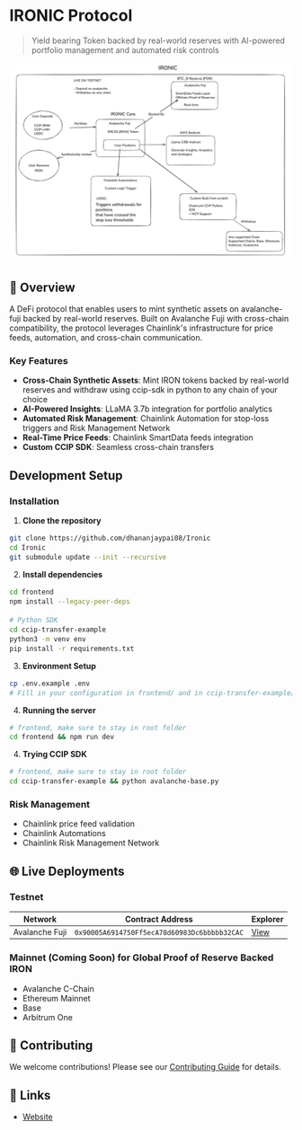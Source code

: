 # IRONIC Protocol

> Yield bearing Token backed by real-world reserves with AI-powered portfolio management and automated risk controls

![IRONIC Architecture](./images/architecture.png) 

## 🌟 Overview

A DeFi protocol that enables users to mint  synthetic assets on avalanche-fuji backed by real-world reserves. Built on Avalanche Fuji with cross-chain compatibility, the protocol leverages Chainlink's infrastructure for price feeds, automation, and cross-chain communication.

### Key Features

- **Cross-Chain Synthetic Assets**: Mint IRON tokens backed by real-world reserves and withdraw using ccip-sdk in python to any chain of your choice
- **AI-Powered Insights**: LLaMA 3.7b integration for portfolio analytics
- **Automated Risk Management**: Chainlink Automation for stop-loss triggers and Risk Management Network
- **Real-Time Price Feeds**: Chainlink SmartData feeds integration
- **Custom CCIP SDK**: Seamless cross-chain transfers

## Development Setup

### Installation

1. **Clone the repository**
```bash
git clone https://github.com/dhananjaypai08/Ironic
cd Ironic
git submodule update --init --recursive
```

2. **Install dependencies**
```bash
cd frontend
npm install --legacy-peer-deps

# Python SDK
cd ccip-transfer-example
python3 -m venv env
pip install -r requirements.txt
```

3. **Environment Setup**
```bash
cp .env.example .env
# Fill in your configuration in frontend/ and in ccip-transfer-example/
```

4. **Running the server**
```bash
# frontend, make sure to stay in root folder
cd frontend && npm run dev
```

4. **Trying CCIP SDK**
```bash
# frontend, make sure to stay in root folder
cd ccip-transfer-example && python avalanche-base.py
```

### Risk Management

- Chainlink price feed validation
- Chainlink Automations
- Chainlink Risk Management Network

## 🌐 Live Deployments

### Testnet

| Network | Contract Address | Explorer |
|---------|------------------|----------|
| Avalanche Fuji | `0x90005A6914750Ff5ecA78d60983Dc6bbbbb32CAC` | [View](https://testnet.snowtrace.io/address/0x90005A6914750Ff5ecA78d60983Dc6bbbbb32CAC)

### Mainnet (Coming Soon) for Global Proof of Reserve Backed IRON

- Avalanche C-Chain
- Ethereum Mainnet
- Base
- Arbitrum One

## 🤝 Contributing

We welcome contributions! Please see our [Contributing Guide](CONTRIBUTING.md) for details.

## 🔗 Links

- [Website](https://ironic-c2rc.vercel.app/)